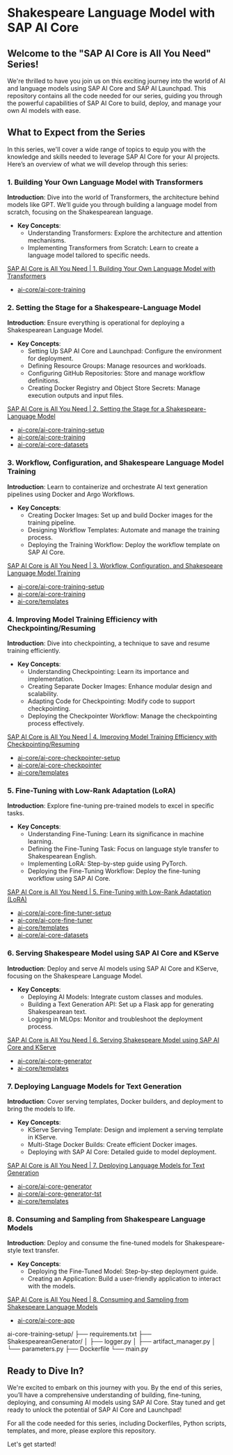 # Shakespeare Language Model with SAP AI Core

## Welcome to the "SAP AI Core is All You Need" Series!

We're thrilled to have you join us on this exciting journey into the world of AI and language models using SAP AI Core and SAP AI Launchpad. This repository contains all the code needed for our series, guiding you through the powerful capabilities of SAP AI Core to build, deploy, and manage your own AI models with ease.

## What to Expect from the Series

In this series, we'll cover a wide range of topics to equip you with the knowledge and skills needed to leverage SAP AI Core for your AI projects. Here’s an overview of what we will develop through this series:

### 1. Building Your Own Language Model with Transformers
**Introduction**: Dive into the world of Transformers, the architecture behind models like GPT. We’ll guide you through building a language model from scratch, focusing on the Shakespearean language.

- **Key Concepts**:
  - Understanding Transformers: Explore the architecture and attention mechanisms.
  - Implementing Transformers from Scratch: Learn to create a language model tailored to specific needs.

[SAP AI Core is All You Need | 1. Building Your Own Language Model with Transformers](https://community.sap.com/t5/technology-blogs-by-sap/sap-ai-core-is-all-you-need-1-building-your-own-language-model-with/ba-p/13687781)
- [ai-core/ai-core-training](./ai-core/ai-core-training)

### 2. Setting the Stage for a Shakespeare-Language Model
**Introduction**: Ensure everything is operational for deploying a Shakespearean Language Model.

- **Key Concepts**:
  - Setting Up SAP AI Core and Launchpad: Configure the environment for deployment.
  - Defining Resource Groups: Manage resources and workloads.
  - Configuring GitHub Repositories: Store and manage workflow definitions.
  - Creating Docker Registry and Object Store Secrets: Manage execution outputs and input files.

[SAP AI Core is All You Need | 2. Setting the Stage for a Shakespeare-Language Model](https://community.sap.com/t5/technology-blogs-by-sap/sap-ai-core-is-all-you-need-2-setting-the-stage-for-a-shakespeare-language/ba-p/13689458)
- [ai-core/ai-core-training-setup](./ai-core/ai-core-training-setup)
- [ai-core/ai-core-training](./ai-core/ai-core-training)
- [ai-core/ai-core-datasets](./ai-core/ai-core-datasets)

### 3. Workflow, Configuration, and Shakespeare Language Model Training
**Introduction**: Learn to containerize and orchestrate AI text generation pipelines using Docker and Argo Workflows.

- **Key Concepts**:
  - Creating Docker Images: Set up and build Docker images for the training pipeline.
  - Designing Workflow Templates: Automate and manage the training process.
  - Deploying the Training Workflow: Deploy the workflow template on SAP AI Core.

[SAP AI Core is All You Need | 3. Workflow, Configuration, and Shakespeare Language Model Training](https://community.sap.com/t5/technology-blogs-by-sap/sap-ai-core-is-all-you-need-3-workflow-configuration-and-shakespeare/ba-p/13689844)
- [ai-core/ai-core-training-setup](./ai-core/ai-core-training-setup)
- [ai-core/ai-core-training](./ai-core/ai-core-training)
- [ai-core/templates](./ai-core/templates)

### 4. Improving Model Training Efficiency with Checkpointing/Resuming
**Introduction**: Dive into checkpointing, a technique to save and resume training efficiently.

- **Key Concepts**:
  - Understanding Checkpointing: Learn its importance and implementation.
  - Creating Separate Docker Images: Enhance modular design and scalability.
  - Adapting Code for Checkpointing: Modify code to support checkpointing.
  - Deploying the Checkpointer Workflow: Manage the checkpointing process effectively.

[SAP AI Core is All You Need | 4. Improving Model Training Efficiency with Checkpointing/Resuming](https://community.sap.com/t5/technology-blogs-by-sap/sap-ai-core-is-all-you-need-4-improving-model-training-efficiency-with/ba-p/13690949)
- [ai-core/ai-core-checkpointer-setup](./ai-core/ai-core-checkpointer-setup)
- [ai-core/ai-core-checkpointer](./ai-core/ai-core-checkpointer)
- [ai-core/templates](./ai-core/templates)

### 5. Fine-Tuning with Low-Rank Adaptation (LoRA)
**Introduction**: Explore fine-tuning pre-trained models to excel in specific tasks.

- **Key Concepts**:
  - Understanding Fine-Tuning: Learn its significance in machine learning.
  - Defining the Fine-Tuning Task: Focus on language style transfer to Shakespearean English.
  - Implementing LoRA: Step-by-step guide using PyTorch.
  - Deploying the Fine-Tuning Workflow: Deploy the fine-tuning workflow using SAP AI Core.

[SAP AI Core is All You Need | 5. Fine-Tuning with Low-Rank Adaptation (LoRA)](https://community.sap.com/t5/technology-blogs-by-sap/sap-ai-core-is-all-you-need-5-fine-tuning-with-low-rank-adaptation-lora/ba-p/13694357)
- [ai-core/ai-core-fine-tuner-setup](./ai-core/ai-core-fine-tuner-setup)
- [ai-core/ai-core-fine-tuner](./ai-core/ai-core-fine-tuner)
- [ai-core/templates](./ai-core/templates)
- [ai-core/ai-core-datasets](./ai-core/ai-core-datasets)

### 6. Serving Shakespeare Model using SAP AI Core and KServe
**Introduction**: Deploy and serve AI models using SAP AI Core and KServe, focusing on the Shakespeare Language Model.

- **Key Concepts**:
  - Deploying AI Models: Integrate custom classes and modules.
  - Building a Text Generation API: Set up a Flask app for generating Shakespearean text.
  - Logging in MLOps: Monitor and troubleshoot the deployment process.

[SAP AI Core is All You Need | 6. Serving Shakespeare Model using SAP AI Core and KServe](https://community.sap.com/t5/technology-blogs-by-sap/sap-ai-core-is-all-you-need-6-serving-shakespeare-model-using-sap-ai-core/ba-p/13696608)
- [ai-core/ai-core-generator](./ai-core/ai-core-generator)
- [ai-core/templates](./ai-core/templates)

### 7. Deploying Language Models for Text Generation
**Introduction**: Cover serving templates, Docker builders, and deployment to bring the models to life.

- **Key Concepts**:
  - KServe Serving Template: Design and implement a serving template in KServe.
  - Multi-Stage Docker Builds: Create efficient Docker images.
  - Deploying with SAP AI Core: Detailed guide to model deployment.

[SAP AI Core is All You Need | 7. Deploying Language Models for Text Generation](https://community.sap.com/t5/technology-blogs-by-sap/sap-ai-core-is-all-you-need-7-deploying-language-models-for-text-generation/ba-p/13712187)
- [ai-core/ai-core-generator](./ai-core/ai-core-generator)
- [ai-core/ai-core-generator-tst](./ai-core/ai-core-generator-tst)
- [ai-core/templates](./ai-core/templates)

### 8. Consuming and Sampling from Shakespeare Language Models
**Introduction**: Deploy and consume the fine-tuned models for Shakespeare-style text transfer.

- **Key Concepts**:
  - Deploying the Fine-Tuned Model: Step-by-step deployment guide.
  - Creating an Application: Build a user-friendly application to interact with the models.

[SAP AI Core is All You Need | 8. Consuming and Sampling from Shakespeare Language Models](https://community.sap.com/t5/technology-blogs-by-sap/sap-ai-core-is-all-you-need-8-consuming-and-sampling-from-shakespeare/ba-p/13708364)
- [ai-core/ai-core-app](./ai-core/ai-core-app)

ai-core-training-setup/
├── requirements.txt
├── ShakespeareanGenerator/
│   ├── logger.py
│   ├── artifact_manager.py
│   └── parameters.py
├── Dockerfile
└── main.py


## Ready to Dive In?

We're excited to embark on this journey with you. By the end of this series, you’ll have a comprehensive understanding of building, fine-tuning, deploying, and consuming AI models using SAP AI Core. Stay tuned and get ready to unlock the potential of SAP AI Core and Launchpad!

For all the code needed for this series, including Dockerfiles, Python scripts, templates, and more, please explore this repository.

Let's get started!
